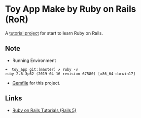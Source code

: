 # Toy App Make by Ruby on Rails (RoR)

A [tutorial project](https://www.railstutorial.org/book/toy_app) for start to learn Ruby on Rails.

## Note

- Running Environment

```shell
➜  toy_app git:(master) ✗ ruby -v
ruby 2.6.3p62 (2019-04-16 revision 67580) [x86_64-darwin17]
```

- [Gemfile](https://www.railstutorial.org/book/toy_app#code-demo_gemfile_sqlite_version_redux) for this project.

## Links

- [Ruby on Rails Tutorials (Rails 5)](https://www.railstutorial.org/book)
